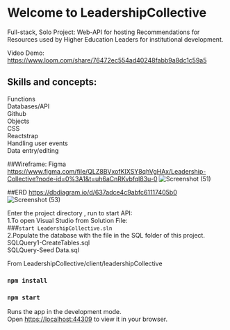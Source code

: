 # Welcome to LeadershipCollective
Full-stack, Solo Project: Web-API for hosting Recommendations for Resources used by Higher Education Leaders for institutional development.

Video Demo:
https://www.loom.com/share/76472ec554ad40248fabb9a8dc1c59a5

## Skills and concepts: 
Functions<br>
Databases/API<br>
Github<br>
Objects<br>
CSS<br>
Reactstrap<br>
Handling user events<br>
Data entry/editing<br>

##Wireframe: Figma
https://www.figma.com/file/QLZ8BVxofKIXSY8qhVgHAx/Leadership-Collective?node-id=0%3A1&t=uh6aCnRKvbfql83u-0
![Screenshot (51)](https://user-images.githubusercontent.com/106984214/212773673-18337afc-1905-4464-bbb4-cd2277db2cdc.png)

##ERD
https://dbdiagram.io/d/637adce4c9abfc61117405b0
![Screenshot (53)](https://user-images.githubusercontent.com/106984214/212774011-93a5d6d8-c6a5-4de3-8db0-5a380be3d90b.png)


Enter the project directory , run to start API:<br>
1.To open Visual Studio from Solution File:<br>
###`start LeadershipCollective.sln`<br>
2.Populate the database with the file in the SQL folder of this project.<br>
  SQLQuery1-CreateTables.sql<br>
  SQLQuery-Seed Data.sql<br>


From LeadershipCollective/client/leadershipCollective
### `npm install`
### `npm start`
Runs the app in the development mode.\
Open [https://localhost:44309](https://localhost:44309) to view it in your browser.



